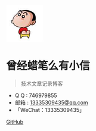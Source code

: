 ![logo](_media/weixin.jpg)

# 曾经蜡笔么有小信

> 技术文章记录博客

* Q Q : 746979855
* 邮箱 : 13335309435@qq.com
* 「WeChat：13335309435」

[GitHub](https://github.com/testWechat/weixin)




